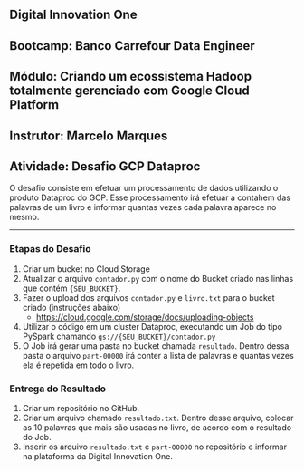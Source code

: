 ## Digital Innovation One

## Bootcamp: Banco Carrefour Data Engineer

## Módulo: Criando um ecossistema Hadoop totalmente gerenciado com Google Cloud Platform

## Instrutor: Marcelo Marques

## Atividade: Desafio GCP Dataproc

O desafio consiste em efetuar um processamento de dados utilizando o produto Dataproc do GCP. Esse processamento irá efetuar a contahem das palavras de um livro e informar quantas vezes cada palavra aparece no mesmo.

------

### Etapas do Desafio

1. Criar um bucket no Cloud Storage
2. Atualizar o arquivo `contador.py` com o nome do Bucket criado nas linhas que contém `{SEU_BUCKET}`.
3. Fazer o upload dos arquivos `contador.py` e `livro.txt` para o bucket criado (instruções abaixo)
   - https://cloud.google.com/storage/docs/uploading-objects
4. Utilizar o código em um cluster Dataproc, executando um Job do tipo PySpark chamando `gs://{SEU_BUCKET}/contador.py`
5. O Job irá gerar uma pasta no bucket chamada `resultado`. Dentro dessa pasta o arquivo `part-00000` irá conter a lista de palavras e quantas vezes ela é repetida em todo o livro.

### Entrega do Resultado

1. Criar um repositório no GitHub.
2. Criar um arquivo chamado `resultado.txt`. Dentro desse arquivo, colocar as 10 palavras que mais são usadas no livro, de acordo com o resultado do Job.
3. Inserir os arquivo `resultado.txt` e `part-00000` no repositório e informar na plataforma da Digital Innovation One.